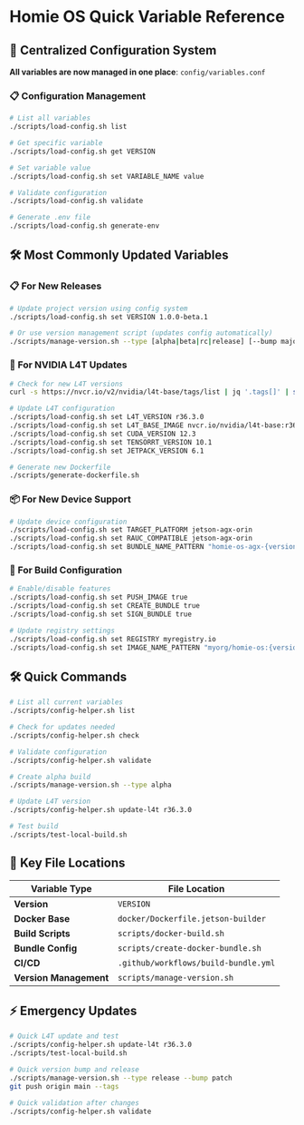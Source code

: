 # Homie OS Quick Variable Reference

## 🚀 Centralized Configuration System

**All variables are now managed in one place**: `config/variables.conf`

### 📋 Configuration Management
```bash
# List all variables
./scripts/load-config.sh list

# Get specific variable
./scripts/load-config.sh get VERSION

# Set variable value
./scripts/load-config.sh set VARIABLE_NAME value

# Validate configuration
./scripts/load-config.sh validate

# Generate .env file
./scripts/load-config.sh generate-env
```

## 🛠️ Most Commonly Updated Variables

### 📋 For New Releases
```bash
# Update project version using config system
./scripts/load-config.sh set VERSION 1.0.0-beta.1

# Or use version management script (updates config automatically)
./scripts/manage-version.sh --type [alpha|beta|rc|release] [--bump major|minor|patch]
```

### 🐳 For NVIDIA L4T Updates  
```bash
# Check for new L4T versions
curl -s https://nvcr.io/v2/nvidia/l4t-base/tags/list | jq '.tags[]' | sort

# Update L4T configuration
./scripts/load-config.sh set L4T_VERSION r36.3.0
./scripts/load-config.sh set L4T_BASE_IMAGE nvcr.io/nvidia/l4t-base:r36.3.0
./scripts/load-config.sh set CUDA_VERSION 12.3
./scripts/load-config.sh set TENSORRT_VERSION 10.1
./scripts/load-config.sh set JETPACK_VERSION 6.1

# Generate new Dockerfile
./scripts/generate-dockerfile.sh
```

### 📦 For New Device Support
```bash
# Update device configuration
./scripts/load-config.sh set TARGET_PLATFORM jetson-agx-orin
./scripts/load-config.sh set RAUC_COMPATIBLE jetson-agx-orin
./scripts/load-config.sh set BUNDLE_NAME_PATTERN "homie-os-agx-{version}.raucb"
```

### 🔧 For Build Configuration
```bash
# Enable/disable features
./scripts/load-config.sh set PUSH_IMAGE true
./scripts/load-config.sh set CREATE_BUNDLE true
./scripts/load-config.sh set SIGN_BUNDLE true

# Update registry settings
./scripts/load-config.sh set REGISTRY myregistry.io
./scripts/load-config.sh set IMAGE_NAME_PATTERN "myorg/homie-os:{version}"
```

## 🛠️ Quick Commands

```bash
# List all current variables
./scripts/config-helper.sh list

# Check for updates needed  
./scripts/config-helper.sh check

# Validate configuration
./scripts/config-helper.sh validate

# Create alpha build
./scripts/manage-version.sh --type alpha

# Update L4T version
./scripts/config-helper.sh update-l4t r36.3.0

# Test build
./scripts/test-local-build.sh
```

## 📍 Key File Locations

| Variable Type | File Location |
|---------------|---------------|
| **Version** | `VERSION` |
| **Docker Base** | `docker/Dockerfile.jetson-builder` |
| **Build Scripts** | `scripts/docker-build.sh` |
| **Bundle Config** | `scripts/create-docker-bundle.sh` |
| **CI/CD** | `.github/workflows/build-bundle.yml` |
| **Version Management** | `scripts/manage-version.sh` |

## ⚡ Emergency Updates

```bash
# Quick L4T update and test
./scripts/config-helper.sh update-l4t r36.3.0
./scripts/test-local-build.sh

# Quick version bump and release
./scripts/manage-version.sh --type release --bump patch
git push origin main --tags

# Quick validation after changes
./scripts/config-helper.sh validate
```
